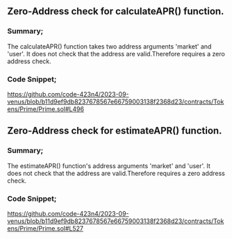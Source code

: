 ## Zero-Address check for calculateAPR() function.

### Summary;
The calculateAPR() function takes two address arguments 'market' and 'user'. It does not check that the address are valid.Therefore requires a zero address check.

### Code Snippet;
https://github.com/code-423n4/2023-09-venus/blob/b11d9ef9db8237678567e66759003138f2368d23/contracts/Tokens/Prime/Prime.sol#L496

## Zero-Address check for estimateAPR() function.

### Summary;
The estimateAPR() function's address arguments 'market' and 'user'. It does not check that the address are valid.Therefore requires a zero address check.

### Code Snippet;
https://github.com/code-423n4/2023-09-venus/blob/b11d9ef9db8237678567e66759003138f2368d23/contracts/Tokens/Prime/Prime.sol#L527


